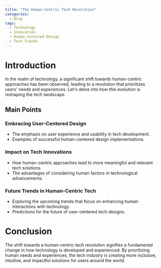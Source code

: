 ```yaml
---
title: "The Human-Centric Tech Revolution"
categories:
  - Blog
tags:
  - Technology
  - Innovation
  - Human-Centered Design
  - Tech Trends
---
```


# Introduction
In the realm of technology, a significant shift towards human-centric approaches has been observed, leading to a revolution that prioritizes users' needs and experiences. Let's delve into how this evolution is reshaping the tech landscape.

## Main Points
### Embracing User-Centered Design
- The emphasis on user experience and usability in tech development.
- Examples of successful human-centered design implementations.

### Impact on Tech Innovations
- How human-centric approaches lead to more meaningful and relevant tech solutions.
- The advantages of considering human factors in technological advancements.

### Future Trends in Human-Centric Tech
- Exploring the upcoming trends that focus on enhancing human interactions with technology.
- Predictions for the future of user-centered tech designs.

# Conclusion
The shift towards a human-centric tech revolution signifies a fundamental change in how technology is developed and experienced. By prioritizing human needs and experiences, the tech industry is creating more inclusive, intuitive, and impactful solutions for users around the world.